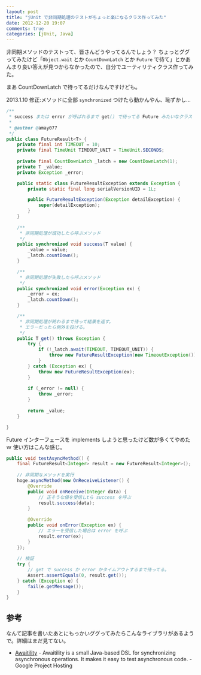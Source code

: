 ```yaml
---
layout: post
title: "jUnit で非同期処理のテストがちょっと楽になるクラス作ってみた"
date: 2012-12-20 19:07
comments: true
categories: [jUnit, Java]
---
```

非同期メソッドのテストって、皆さんどうやってるんでしょう？
ちょっとググってみたけど「```Object.wait``` とか ```CountDownLatch``` とか ```Future``` で待て」とかあんまり良い答えが見つからなかったので、自分でユーティリティクラス作ってみた。

<!-- more -->

まあ CountDownLatch で待ってるだけなんですけども。

2013.1.10 修正:メソッドに全部 ``synchronized`` つけたら動かんやん、恥ずかし…

```java FutureResult.java
/**
 * success または error が呼ばれるまで get() で待ってる Future みたいなクラス
 * 
 * @author @amay077
 */
public class FutureResult<T> {
	private final int TIMEOUT = 10;
	private final TimeUnit TIMEOUT_UNIT = TimeUnit.SECONDS;
	
	private final CountDownLatch _latch = new CountDownLatch(1);
	private T _value;
	private Exception _error;

	public static class FutureResultException extends Exception {
		private static final long serialVersionUID = 1L;

		public FutureResultException(Exception detailException) {
			super(detailException);
		}
	}
	
	/**
	 * 非同期処理が成功したら呼ぶメソッド
	 */
	public synchronized void success(T value) {
		_value = value;
		_latch.countDown();
	}

	/**
	 * 非同期処理が失敗したら呼ぶメソッド
	 */
	public synchronized void error(Exception ex) {
		_error = ex;
		_latch.countDown();
	}

	/**
	 * 非同期処理が終わるまで待って結果を返す。
	 * エラーだったら例外を投げる。
	 */
	public T get() throws Exception {
		try {
			if (!_latch.await(TIMEOUT, TIMEOUT_UNIT)) {
				throw new FutureResultException(new TimeoutException());
			}
		} catch (Exception ex) {
			throw new FutureResultException(ex);
		}
		
		if (_error != null) {
			throw _error;
		}
		
		return _value;
	}

}
```

Future インターフェースを implements しようと思ったけど数が多くてやめたｗ
使い方はこんな感じ。

```java AsyncMethodTest.java
public void testAsyncMethod() {
	final FutureResult<Integer> result = new FutureResult<Integer>();
	
	// 非同期なメソッドを実行
	hoge.asyncMethod(new OnReceiveListener() {
		@Override
		public void onReceive(Integer data) {
			// 正そうな値を受信しtら success を呼ぶ
			result.success(data);
		}
		
		@Override
		public void onError(Exception ex) {
			// エラーを受信した場合は error を呼ぶ
			result.error(ex);
		}
	});
	
	// 検証
	try {
		// get で success か error かタイムアウトするまで待ってる。
		Assert.assertEquals(0, result.get()); 
	} catch (Exception e) {
		fail(e.getMessage());
	}
}

```

## 参考

なんて記事を書いたあとにもっかいググってみたらこんなライブラリがあるようで。詳細はまだ見てない。

* [Awaitility](http://code.google.com/p/awaitility/) - Awaitility is a small Java-based DSL for synchronizing asynchronous operations. It makes it easy to test asynchronous code. - Google Project Hosting
